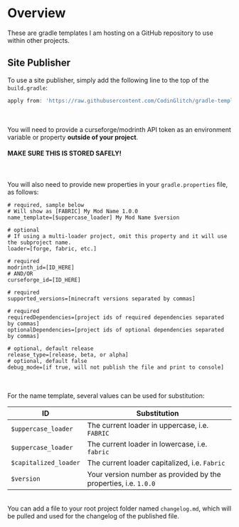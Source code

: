 # Overview

These are gradle templates I am hosting on a GitHub repository to use within other projects.

## Site Publisher
To use a site publisher, simply add the following line to the top of the `build.gradle`:
```groovy
apply from: 'https://raw.githubusercontent.com/CodinGlitch/gradle-templates/main/site-publishers/SITE-NAME.gradle'
```
\
\
You will need to provide a curseforge/modrinth API token as an environment variable or property **outside of your project**.
#### MAKE SURE THIS IS STORED SAFELY!
\
\
You will also need to provide new properties in your `gradle.properties` file, as follows:
```properties
# required, sample below
# Will show as [FABRIC] My Mod Name 1.0.0
name_template=[$uppercase_loader] My Mod Name $version

# optional
# If using a multi-loader project, omit this property and it will use the subproject name.
loader=[forge, fabric, etc.]

# required
modrinth_id=[ID_HERE]
# AND/OR
curseforge_id=[ID_HERE]

# required
supported_versions=[minecraft versions separated by commas]

# required
requiredDependencies=[project ids of required dependencies separated by commas]
optionalDependencies=[project ids of optional dependencies separated by commas]

# optional, default release
release_type=[release, beta, or alpha]
# optional, default false
debug_mode=[if true, will not publish the file and print to console]
```
\
\
For the name template, several values can be used for substitution:

| ID                    | Substitution                                                    |
|-----------------------|-----------------------------------------------------------------|
| `$uppercase_loader`   | The current loader in uppercase, i.e. `FABRIC`                  |
| `$uppercase_loader`   | The current loader in lowercase, i.e. `fabric`                  |
| `$capitalized_loader` | The current loader capitalized, i.e. `Fabric`                   |
| `$version`            | Your version number as provided by the properties, i.e. `1.0.0` |
\
You can add a file to your root project folder named `changelog.md`, which will be pulled and used for the changelog of the published file.
